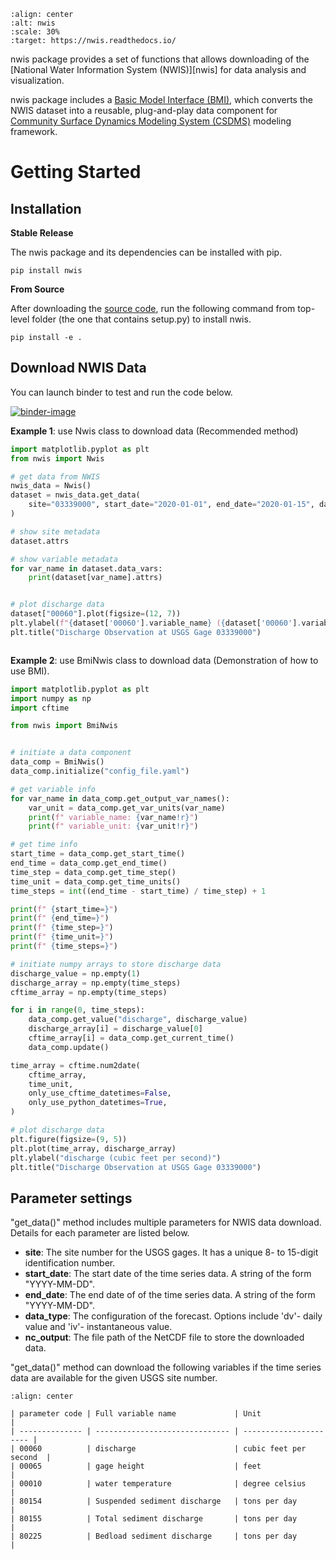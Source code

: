```{image} _static/nwis_logo.png
:align: center
:alt: nwis
:scale: 30%
:target: https://nwis.readthedocs.io/
```

nwis package provides a set of functions that allows downloading of the [National Water Information System
(NWIS)][nwis] for data analysis and visualization.

nwis package includes a [Basic Model Interface (BMI)][bmi-docs],
which converts the NWIS dataset into a reusable, plug-and-play data component for
[Community Surface Dynamics Modeling System (CSDMS)][csdms] modeling framework.

# Getting Started

## Installation

**Stable Release**

The nwis package and its dependencies can be installed with pip.

```console
pip install nwis
```

**From Source**

After downloading the [source code][nwis-github], run the following command from top-level
folder (the one that contains setup.py) to install nwis.

```console
pip install -e .
```

## Download NWIS Data

You can launch binder to test and run the code below.

[![binder-image]][binder-link]


**Example 1**: use Nwis class to download data (Recommended method)

```python
import matplotlib.pyplot as plt
from nwis import Nwis

# get data from NWIS
nwis_data = Nwis()
dataset = nwis_data.get_data(
    site="03339000", start_date="2020-01-01", end_date="2020-01-15", data_type="dv"
)

# show site metadata
dataset.attrs

# show variable metadata
for var_name in dataset.data_vars:
    print(dataset[var_name].attrs)


# plot discharge data
dataset["00060"].plot(figsize=(12, 7))
plt.ylabel(f"{dataset['00060'].variable_name} ({dataset['00060'].variable_unit})")
plt.title("Discharge Observation at USGS Gage 03339000")
```

```{image} _static/ts_plot.png
```

**Example 2**: use BmiNwis class to download data (Demonstration of how to use BMI).

```python
import matplotlib.pyplot as plt
import numpy as np
import cftime

from nwis import BmiNwis


# initiate a data component
data_comp = BmiNwis()
data_comp.initialize("config_file.yaml")

# get variable info
for var_name in data_comp.get_output_var_names():
    var_unit = data_comp.get_var_units(var_name)
    print(f" variable_name: {var_name!r}")
    print(f" variable_unit: {var_unit!r}")

# get time info
start_time = data_comp.get_start_time()
end_time = data_comp.get_end_time()
time_step = data_comp.get_time_step()
time_unit = data_comp.get_time_units()
time_steps = int((end_time - start_time) / time_step) + 1

print(f" {start_time=}")
print(f" {end_time=}")
print(f" {time_step=}")
print(f" {time_unit=}")
print(f" {time_steps=}")

# initiate numpy arrays to store discharge data
discharge_value = np.empty(1)
discharge_array = np.empty(time_steps)
cftime_array = np.empty(time_steps)

for i in range(0, time_steps):
    data_comp.get_value("discharge", discharge_value)
    discharge_array[i] = discharge_value[0]
    cftime_array[i] = data_comp.get_current_time()
    data_comp.update()

time_array = cftime.num2date(
    cftime_array,
    time_unit,
    only_use_cftime_datetimes=False,
    only_use_python_datetimes=True,
)

# plot discharge data
plt.figure(figsize=(9, 5))
plt.plot(time_array, discharge_array)
plt.ylabel("discharge (cubic feet per second)")
plt.title("Discharge Observation at USGS Gage 03339000")
```

## Parameter settings

"get_data()" method includes multiple parameters for NWIS data download. Details for each parameter are listed below.

- **site**: The site number for the USGS gages. It has a unique 8- to 15-digit identification number.
- **start_date**: The start date of the time series data. A string of the form "YYYY-MM-DD".
- **end_date**: The end date of of the time series data. A string of the form "YYYY-MM-DD".
- **data_type**: The configuration of the forecast. Options include 'dv'- daily value and 'iv'- instantaneous value.
- **nc_output**: The file path of the NetCDF file to store the downloaded data.

"get_data()" method can download the following variables if the time series data are available for the
given USGS site number.


```{table} **Variable Options**
:align: center

| parameter code | Full variable name             | Unit                   |
| -------------- | ------------------------------ | ---------------------- |
| 00060          | discharge                      | cubic feet per second  |
| 00065          | gage height                    | feet                   |
| 00010          | water temperature              | degree celsius         |
| 80154          | Suspended sediment discharge   | tons per day           |
| 80155          | Total sediment discharge       | tons per day           |
| 80225          | Bedload sediment discharge     | tons per day           |
```

<!-- links -->
[binder-image]: https://mybinder.org/badge_logo.svg
[binder-link]: https://mybinder.org/v2/gh/gantian127/nwis/master?filepath=notebooks%2Fnwis.ipynb
[bmi-docs]: https://bmi.readthedocs.io
[csdms]: https://csdms.colorado.edu
[nwis-link]: https://waterdata.usgs.gov/nwis?
[nwis-github]: https://github.com/gantian127/nwis
